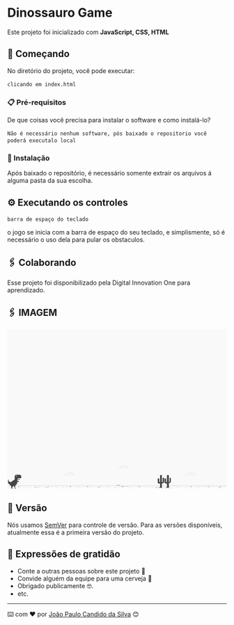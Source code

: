 # Dinossauro Game

Este projeto foi inicializado com **JavaScript, CSS, HTML**

## 🚀 Começando

No diretório do projeto, você pode executar:
```
clicando em index.html
```


### 📋 Pré-requisitos

De que coisas você precisa para instalar o software e como instalá-lo?

```
Não é necessário nenhum software, pós baixado o repositorio você poderá executalo local
```

### 🔧 Instalação

Após baixado o repositório, é necessário somente extrair os arquivos á alguma pasta da sua escolha.


## ⚙️ Executando os controles
```
barra de espaço do teclado
```

o jogo se inicia com a barra de espaço do seu teclado, e simplismente, só é necessário o uso dela para pular os obstaculos.



## 🖇️ Colaborando

Esse projeto foi disponibilizado pela Digital Innovation One para aprendizado.

## 🖇️ IMAGEM

![example](https://raw.githubusercontent.com/joaopaulony/dino-game/master/example.png?token=AOUMFRDT5WKHX7D4VLWPUDC7WNXII)

## 📌 Versão

Nós usamos [SemVer](http://semver.org/) para controle de versão. Para as versões disponíveis, atualmente essa é a primeira versão do projeto. 



## 🎁 Expressões de gratidão

* Conte a outras pessoas sobre este projeto 📢
* Convide alguém da equipe para uma cerveja 🍺 
* Obrigado publicamente 🤓.
* etc.


---
⌨️ com ❤️ por [João Paulo Candido da Silva](https://github.com/joaopaulony) 😊
